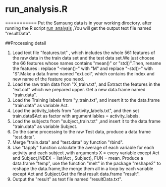 # run_analysis.R
===========
Put the Samsung data is in your working directory. after running the R script [run_analysis](https://github.com/alibuda/GCDataProject/blob/master/run_analysis.R) ,You will get the output text file named "resultData".

##Processing detail

1. Load text file "features.txt" , which includes the whole 561 features of the raw data in the train data set and the test data set.We just choose the 66 features whose names contains "mean()" or "std()".Then, rename the features : replace "-mean()-" with "M" and replace "-std()-" with "S".Make a data.frame named "ext.col", which contains the index and new name of the feature you need.
1. Load the raw train data from "X_train.txt", and Extract the features in the "ext.col" which we prepared upper. Get a new data.frame named "train.data".
1. Load the Training labels from "y_train.txt", and insert it to the data.frame "train.data" as variable Act.
1. Load the activity_labels from "activity_labels.txt", and then set train.data$Act as factor with argument lables = activity_labels.
1. Load the subjects from "subject_train.txt" ,and insert it to the data.frame "train.data" as variable Subject.
1. Do the same processing to the raw Test data, produce a data.frame "test.data".
1. Merge "train.data" and "test.data" by function "rbind".
1. Use "tapply" function calculate the average of each variable for each activity and each subject ,with arguments X = every variable except Act and Subject,INDEX = list(Act , Subject), FUN = mean. Produce a data.frame "temp", use the function "melt" in the package "reshape2" to reshape the data.frame,the merge them all in a loop by each variable except Act and Subject.Get the final result data.frame "result".
1. Output the "result" as text file named "resultData.txt".

